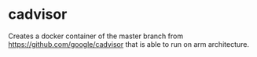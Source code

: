 # cadvisor

Creates a docker container of the master branch from https://github.com/google/cadvisor that is able to run on arm architecture. 